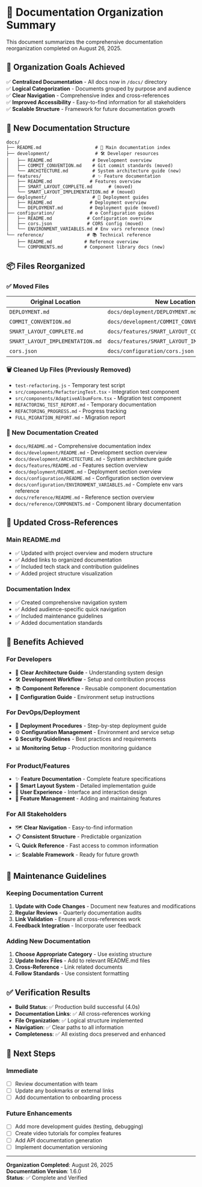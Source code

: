 # 📂 Documentation Organization Summary

This document summarizes the comprehensive documentation reorganization completed on August 26, 2025.

## 🎯 Organization Goals Achieved

✅ **Centralized Documentation** - All docs now in `/docs/` directory  
✅ **Logical Categorization** - Documents grouped by purpose and audience  
✅ **Clear Navigation** - Comprehensive index and cross-references  
✅ **Improved Accessibility** - Easy-to-find information for all stakeholders  
✅ **Scalable Structure** - Framework for future documentation growth

## 📁 New Documentation Structure

```
docs/
├── README.md                    # 📖 Main documentation index
├── development/                 # 🛠️ Developer resources
│   ├── README.md               # Development overview
│   ├── COMMIT_CONVENTION.md    # Git commit standards (moved)
│   └── ARCHITECTURE.md         # System architecture guide (new)
├── features/                   # ✨ Feature documentation
│   ├── README.md              # Features overview
│   ├── SMART_LAYOUT_COMPLETE.md      # (moved)
│   └── SMART_LAYOUT_IMPLEMENTATION.md # (moved)
├── deployment/                 # 🚀 Deployment guides
│   ├── README.md              # Deployment overview
│   └── DEPLOYMENT.md          # Deployment guide (moved)
├── configuration/             # ⚙️ Configuration guides
│   ├── README.md             # Configuration overview
│   ├── cors.json             # CORS config (moved)
│   └── ENVIRONMENT_VARIABLES.md # Env vars reference (new)
└── reference/                # 📚 Technical reference
    ├── README.md            # Reference overview
    └── COMPONENTS.md        # Component library docs (new)
```

## 📦 Files Reorganized

### ✅ Moved Files

| Original Location                | New Location                                   | Category      |
| -------------------------------- | ---------------------------------------------- | ------------- |
| `DEPLOYMENT.md`                  | `docs/deployment/DEPLOYMENT.md`                | Deployment    |
| `COMMIT_CONVENTION.md`           | `docs/development/COMMIT_CONVENTION.md`        | Development   |
| `SMART_LAYOUT_COMPLETE.md`       | `docs/features/SMART_LAYOUT_COMPLETE.md`       | Features      |
| `SMART_LAYOUT_IMPLEMENTATION.md` | `docs/features/SMART_LAYOUT_IMPLEMENTATION.md` | Features      |
| `cors.json`                      | `docs/configuration/cors.json`                 | Configuration |

### 🗑️ Cleaned Up Files (Previously Removed)

- `test-refactoring.js` - Temporary test script
- `src/components/RefactoringTest.tsx` - Integration test component
- `src/components/AdaptiveAlbumForm.tsx` - Migration test component
- `REFACTORING_TEST_REPORT.md` - Temporary documentation
- `REFACTORING_PROGRESS.md` - Progress tracking
- `FULL_MIGRATION_REPORT.md` - Migration report

### 📝 New Documentation Created

- `docs/README.md` - Comprehensive documentation index
- `docs/development/README.md` - Development section overview
- `docs/development/ARCHITECTURE.md` - System architecture guide
- `docs/features/README.md` - Features section overview
- `docs/deployment/README.md` - Deployment section overview
- `docs/configuration/README.md` - Configuration section overview
- `docs/configuration/ENVIRONMENT_VARIABLES.md` - Complete env vars reference
- `docs/reference/README.md` - Reference section overview
- `docs/reference/COMPONENTS.md` - Component library documentation

## 🔗 Updated Cross-References

### Main README.md

- ✅ Updated with project overview and modern structure
- ✅ Added links to organized documentation
- ✅ Included tech stack and contribution guidelines
- ✅ Added project structure visualization

### Documentation Index

- ✅ Created comprehensive navigation system
- ✅ Added audience-specific quick navigation
- ✅ Included maintenance guidelines
- ✅ Added documentation standards

## 🎯 Benefits Achieved

### For Developers

- 📖 **Clear Architecture Guide** - Understanding system design
- 🛠️ **Development Workflow** - Setup and contribution process
- 📚 **Component Reference** - Reusable component documentation
- 🔧 **Configuration Guide** - Environment setup instructions

### For DevOps/Deployment

- 🚀 **Deployment Procedures** - Step-by-step deployment guide
- ⚙️ **Configuration Management** - Environment and service setup
- 🔒 **Security Guidelines** - Best practices and requirements
- 📊 **Monitoring Setup** - Production monitoring guidance

### For Product/Features

- ✨ **Feature Documentation** - Complete feature specifications
- 🎨 **Smart Layout System** - Detailed implementation guide
- 📱 **User Experience** - Interface and interaction design
- 🔄 **Feature Management** - Adding and maintaining features

### For All Stakeholders

- 🗺️ **Clear Navigation** - Easy-to-find information
- 📋 **Consistent Structure** - Predictable organization
- 🔍 **Quick Reference** - Fast access to common information
- 📈 **Scalable Framework** - Ready for future growth

## 🔄 Maintenance Guidelines

### Keeping Documentation Current

1. **Update with Code Changes** - Document new features and modifications
2. **Regular Reviews** - Quarterly documentation audits
3. **Link Validation** - Ensure all cross-references work
4. **Feedback Integration** - Incorporate user feedback

### Adding New Documentation

1. **Choose Appropriate Category** - Use existing structure
2. **Update Index Files** - Add to relevant README.md files
3. **Cross-Reference** - Link related documents
4. **Follow Standards** - Use consistent formatting

## ✅ Verification Results

- **Build Status**: ✅ Production build successful (4.0s)
- **Documentation Links**: ✅ All cross-references working
- **File Organization**: ✅ Logical structure implemented
- **Navigation**: ✅ Clear paths to all information
- **Completeness**: ✅ All existing docs preserved and enhanced

## 🎉 Next Steps

### Immediate

- [ ] Review documentation with team
- [ ] Update any bookmarks or external links
- [ ] Add documentation to onboarding process

### Future Enhancements

- [ ] Add more development guides (testing, debugging)
- [ ] Create video tutorials for complex features
- [ ] Add API documentation generation
- [ ] Implement documentation versioning

---

**Organization Completed**: August 26, 2025  
**Documentation Version**: 1.6.0  
**Status**: ✅ Complete and Verified
